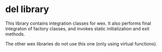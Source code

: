 # del library

This library contains integration classes for wex.
It also performs final integraton of factory classes, and invokes static
initialization and exit methods.

The other wex libraries do not use this one (only using virtual functions).
